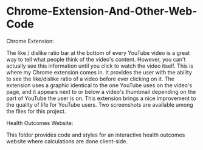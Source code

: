 # Chrome-Extension-And-Other-Web-Code
Chrome Extension:  

The like / dislike ratio bar at the bottom of every YouTube video is a great way to tell what people think of the video's content.  However, you can't actually see this information until you click to watch the video itself.  This is where my Chrome extension comes in.  It provides the user with the ability to see the like/dislike ratio of a video before ever clicking on it.  The extension uses a graphic identical to the one YouTube uses on the video's page, and it appears next to or below a video's thumbnail depending on the part of YouTube the user is on.  This extension brings a nice improvement to the quality of life for YouTube users.  Two screenshots are available among the files for this project.


Health Outcomes Website:

This folder provides code and styles for an interactive health outcomes website where calculations are done client-side.
